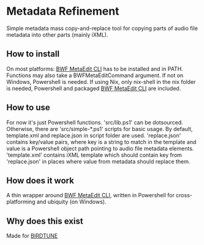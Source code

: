 # Metadata Refinement

Simple metadata mass copy-and-replace tool for copying parts of audio file metadata into other parts (mainly iXML).

## How to install

On most platforms:
[BWF MetaEdit CLI](https://github.com/MediaArea/BWFMetaEdit) has to be installed and in PATH. Functions may also take a BWFMetaEditCommand argument.
If not on Windows, Powershell is needed.
If using Nix, only nix-shell in the nix folder is needed, Powershell and packaged [BWF MetaEdit CLI](https://github.com/MediaArea/BWFMetaEdit) are included.

## How to use

For now it's just Powershell functions. 'src/lib.ps1' can be dotsourced.
Otherwise, there are 'src/simple-*.ps1' scripts for basic usage.
By default, template.xml and replace.json in script folder are used.
'replace.json' contains key/value pairs, where key is a string to match in the template and value is a Powershell object path pointing to audio file metadata elements.
'template.xml' contains iXML template which should contain key from 'replace.json' in places where value from metadata should replace them.

## How does it work

A thin wrapper around [BWF MetaEdit CLI](https://github.com/MediaArea/BWFMetaEdit), written in Powershell for cross-platforming and ubiquity (on Windows).

## Why does this exist

Made for [BIRDTUNE](https://birdtune.com/)
